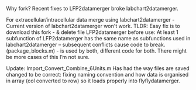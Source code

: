 Why fork? 
Recent fixes to LFP2datamerger broke labchart2datamerger. 

For extracellular/intracellular data merge using labchart2datamerger - Current version of labchart2datamerger won't work. 
TLDR: Easy fix is to download this fork - & delete file LFP2datamerger before use: At least 1 subfunction of LFP2datamerger has the same name as subfunctions used in labchart2datamerger – subsequent conflicts cause code to break. (package_blocks.m) - is used by both, different code for both. 
There might be more cases of this I’m not sure. 

Update: 
Import_Convert_Combine_6Units.m
Has had the way files are saved changed to be correct: fixing naming convention and how data is organised in array (col converted to row) so it loads properly into flyflydatamerger. 
